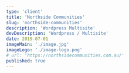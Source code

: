 ```yaml
---
type: 'client'
title: 'Northside Communities'
slug: 'northside-communities'
description: 'Wordpress Multisite'
devDescription: 'Wordpress / Multisite'
date: 2019-07-01
imageMain: './image.jpg'
imageLogo: './image-logo.png'
# url: 'https://northsidecommunities.com.au/'
published: true
---
```

